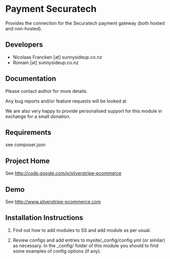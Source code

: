 
Payment Securatech
================================================================================

Provides the connection for the Securatech payment
gateway (both hosted and non-hosted).

Developers
-----------------------------------------------

 - Nicolaas Francken [at] sunnysideup.co.nz
 - Romain [at] sunnysideup.co.nz

Documentation
-----------------------------------------------
Please contact author for more details.

Any bug reports and/or feature requests will be
looked at

We are also very happy to provide personalised support
for this module in exchange for a small donation.


Requirements
-----------------------------------------------
see composer.json


Project Home
-----------------------------------------------
See http://code.google.com/p/silverstripe-ecommerce

Demo
-----------------------------------------------
See http://www.silverstripe-ecommerce.com


Installation Instructions
-----------------------------------------------

1. Find out how to add modules to SS and add module as per usual.

2. Review configs and add entries to mysite/_config/config.yml
(or similar) as necessary.
In the _config/ folder of this module
you should to find some examples of config options (if any).


